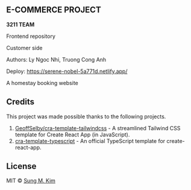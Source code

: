 ## E-COMMERCE PROJECT

**3211 TEAM**

Frontend repository

Customer side

Authors: Ly Ngoc Nhi, Truong Cong Anh

Deploy: https://serene-nobel-5a771d.netlify.app/

A homestay booking website

## Credits

This project was made possible thanks to the following projects.

1. [GeoffSelby/cra-template-tailwindcss](https://github.com/GeoffSelby/cra-template-tailwindcss) - A streamlined Tailwind CSS template for Create React App (in JavaScript).
2. [cra-template-typescript](https://github.com/facebook/create-react-app/tree/master/packages/cra-template-typescript) - An official TypeScript template for create-react-app.

## License

MIT © [Sung M. Kim](https://sung.codes)
